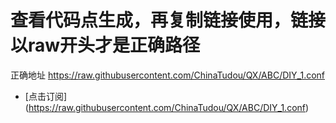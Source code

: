# 查看代码点生成，再复制链接使用，链接以raw开头才是正确路径

正确地址
https://raw.githubusercontent.com/ChinaTudou/QX/ABC/DIY_1.conf

* [点击订阅] (https://raw.githubusercontent.com/ChinaTudou/QX/ABC/DIY_1.conf)
